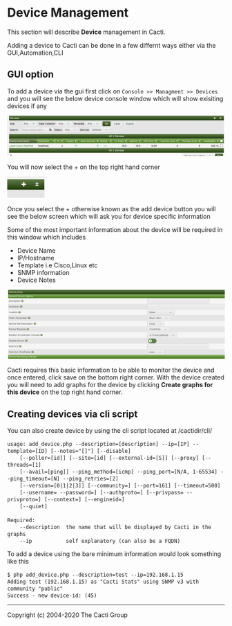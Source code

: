 # Device Management

This section will describe **Device** management in Cacti.

Adding a device to Cacti can be done in a few differnt ways  either via the GUI,Automation,CLI

## GUI option

To add a device via the gui first click on `Console >> Managment >> Devices` and
you will see the below device console window which will show exisiting devices
if any

![Device Console](images/Device_console_windows.JPG)

You will now select the + on the top right hand corner

![Add Device Button](images/add_device_button.png)

Once you select the + otherwise known as the add device button you will see the
below screen which will ask you for device specific information

Some of the most important information about the device will be required in this
window which includes

- Device Name
- IP/Hostname
- Template i.e Cisco,Linux etc
- SNMP information
- Device Notes

![Add Device Info Screen](images/Add_Device_screen.png)

Cacti requires this basic information to be able to monitor the device and once
entered, click save on the bottom right corner. With the device created you will
need to add graphs for the device by clicking **Create graphs for this device**
on the top right hand corner.

## Creating devices via cli script

You can also create device by using the cli script located at /cactidir/cli/

```console
usage: add_device.php --description=[description] --ip=[IP] --template=[ID] [--notes="[]"] [--disable]
    [--poller=[id]] [--site=[id] [--external-id=[S]] [--proxy] [--threads=[1]
    [--avail=[ping]] --ping_method=[icmp] --ping_port=[N/A, 1-65534] --ping_timeout=[N] --ping_retries=[2]
    [--version=[0|1|2|3]] [--community=] [--port=161] [--timeout=500]
    [--username= --password=] [--authproto=] [--privpass= --privproto=] [--context=] [--engineid=]
    [--quiet]

Required:
    --description  the name that will be displayed by Cacti in the graphs
    --ip           self explanatory (can also be a FQDN)
```

To add a device using the bare minimum information would look something like this

```console
$ php add_device.php --description=test --ip=192.168.1.15
Adding test (192.168.1.15) as "Cacti Stats" using SNMP v3 with community "public"
Success - new device-id: (45)
```

---
Copyright (c) 2004-2020 The Cacti Group
